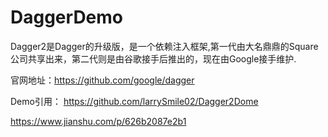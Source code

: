 # DaggerDemo



Dagger2是Dagger的升级版，是一个依赖注入框架,第一代由大名鼎鼎的Square公司共享出来，第二代则是由谷歌接手后推出的，现在由Google接手维护.

官网地址：https://github.com/google/dagger




Demo引用：
https://github.com/larrySmile02/Dagger2Dome

https://www.jianshu.com/p/626b2087e2b1
